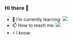 ### Hi there 👋

- 🌱 I’m currently learning: <a href="https://opentutorials.org/course/3084"><img src="https://img.shields.io/badge/HTML & Internet-E34F26?style=flat&logo=HTML5&logoColor=white"></a>
- 📫 How to reach me: <a href="https://gmail.com/"><img src="https://img.shields.io/badge/codeconq@gmail.com-EA4335?style=flat&logo=Gmail&logoColor=white"></a>
- ⚡ I know: 
